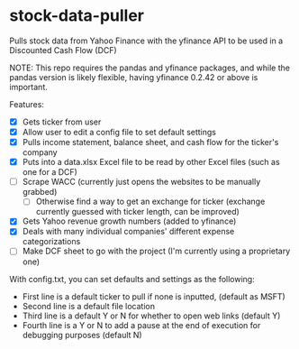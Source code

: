 # stock-data-puller
Pulls stock data from Yahoo Finance with the yfinance API to be used in a Discounted Cash Flow (DCF)

NOTE: This repo requires the pandas and yfinance packages, and while the pandas version is likely flexible,
	having yfinance 0.2.42 or above is important.

Features:
- [x] Gets ticker from user
- [X] Allow user to edit a config file to set default settings
- [x] Pulls income statement, balance sheet, and cash flow for the ticker's company
- [x] Puts into a data.xlsx Excel file to be read by other Excel files (such as one for a DCF)
- [ ] Scrape WACC (currently just opens the websites to be manually grabbed)
	- [ ] Otherwise find a way to get an exchange for ticker (exchange currently guessed with ticker length, can be improved)
- [X] Gets Yahoo revenue growth numbers (added to yfinance)
- [X] Deals with many individual companies' different expense categorizations
- [ ] Make DCF sheet to go with the project (I'm currently using a proprietary one)

With config.txt, you can set defaults and settings as the following:
- First line is a default ticker to pull if none is inputted, (default as MSFT)
- Second line is a default file location
- Third line is a default Y or N for whether to open web links (default Y)
- Fourth line is a Y or N to add a pause at the end of execution for debugging purposes (default N)